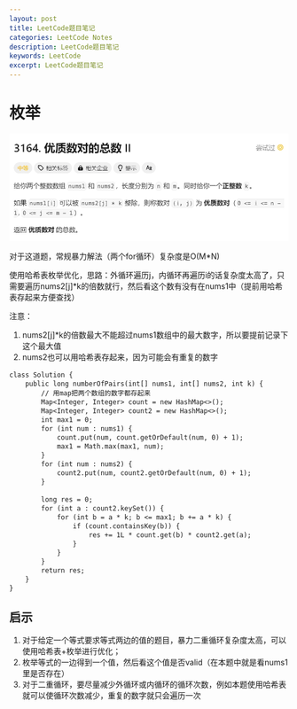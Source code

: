 ```yaml
---
layout: post
title: LeetCode题目笔记
categories: LeetCode Notes
description: LeetCode题目笔记
keywords: LeetCode
excerpt: LeetCode题目笔记
---
```


# 枚举
![](/images/posts/meiju.png)

对于这道题，常规暴力解法（两个for循环）复杂度是O(M*N)

使用哈希表枚举优化，思路：外循环遍历j，内循环再遍历i的话复杂度太高了，只需要遍历nums2[j]*k的倍数就行，然后看这个数有没有在nums1中（提前用哈希表存起来方便查找）

注意：
1. nums2[j]*k的倍数最大不能超过nums1数组中的最大数字，所以要提前记录下这个最大值
2. nums2也可以用哈希表存起来，因为可能会有重复的数字

```
class Solution {
    public long numberOfPairs(int[] nums1, int[] nums2, int k) {
        // 用map把两个数组的数字都存起来
        Map<Integer, Integer> count = new HashMap<>();
        Map<Integer, Integer> count2 = new HashMap<>();
        int max1 = 0;
        for (int num : nums1) {
            count.put(num, count.getOrDefault(num, 0) + 1);
            max1 = Math.max(max1, num);
        }
        for (int num : nums2) {
            count2.put(num, count2.getOrDefault(num, 0) + 1);
        }

        long res = 0;
        for (int a : count2.keySet()) {
            for (int b = a * k; b <= max1; b += a * k) {
                if (count.containsKey(b)) {
                    res += 1L * count.get(b) * count2.get(a);
                }
            }
        }
        return res;
    }
}
```

## 启示
1. 对于给定一个等式要求等式两边的值的题目，暴力二重循环复杂度太高，可以使用哈希表+枚举进行优化；
2. 枚举等式的一边得到一个值，然后看这个值是否valid（在本题中就是看nums1里是否存在）
3. 对于二重循环，要尽量减少外循环或内循环的循环次数，例如本题使用哈希表就可以使循环次数减少，重复的数字就只会遍历一次